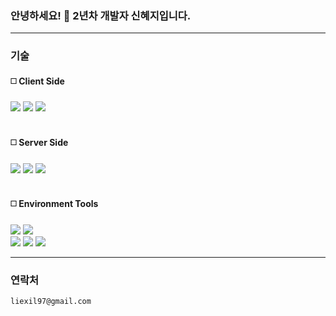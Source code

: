 ### 안녕하세요! 👋 2년차 개발자 신혜지입니다.

<hr />


### 기술



<div align=left>

#### ◻️ Client Side 
  
  <img src="https://img.shields.io/badge/html5-E34F26?style=for-the-badge&logo=html5&logoColor=white">
  <img src="https://img.shields.io/badge/jss-F7DF1E?style=for-the-badge&logo=jss&logoColor=white">
  <img src="https://img.shields.io/badge/vuedotjs-4FC08D?style=for-the-badge&logo=vuedotjs&logoColor=white">
</div>
<br />


<div align=left>

#### ◻️ Server Side


  <img src="https://img.shields.io/badge/nodedotjs-339933?style=for-the-badge&logo=nodedotjs&logoColor=white">
  <img src="https://img.shields.io/badge/springboot-6DB33F?style=for-the-badge&logo=springboot&logoColor=white">
  <img src="https://img.shields.io/badge/mysql-4479A1?style=for-the-badge&logo=mysql&logoColor=white">
</div>
<br /> 


<div align=left>

#### ◻️ Environment Tools

  
<div>
  <img src="https://img.shields.io/badge/npm-CB3837?style=for-the-badge&logo=npm&logoColor=white">
  <img src="https://img.shields.io/badge/git-F05032?style=for-the-badge&logo=git&logoColor=white">
</div>

<div>  
<img src="https://img.shields.io/badge/docker-2496ED?style=for-the-badge&logo=docker&logoColor=white">
  <img src="https://img.shields.io/badge/rundeck-F73F39?style=for-the-badge&logo=rundeck&logoColor=white">
  <img src="https://img.shields.io/badge/amazonaws-232F3E?style=for-the-badge&logo=amazonaws&logoColor=white">
</div>

  
</div>


<hr />


  ### 연락처
  
`liexil97@gmail.com`
